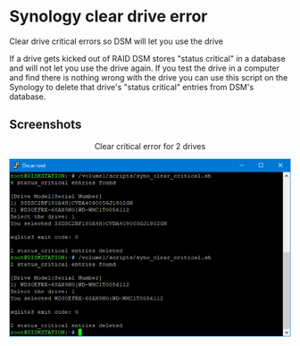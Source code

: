 # Synology clear drive error
Clear drive critical errors so DSM will let you use the drive

If a drive gets kicked out of RAID DSM stores "status critical" in a database and will not let you use the drive again. If you test the drive in a computer and find there is nothing wrong with the drive you can use this script on the Synology to delete that drive's "status critical" entries from DSM's database.

## Screenshots

<p align="center">Clear critical error for 2 drives</p>
<p align="center"><img src="/images/script.png"></p>
